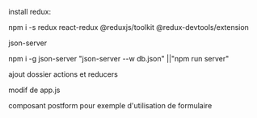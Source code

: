 install redux:

npm i -s redux react-redux @reduxjs/toolkit @redux-devtools/extension

json-server

npm i -g json-server
"json-server --w db.json" ||"npm run server"



ajout dossier actions et reducers

modif de app.js

composant postform pour exemple d'utilisation de formulaire